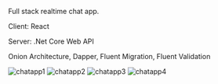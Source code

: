 Full stack realtime chat app.

Client: React

Server: .Net Core Web API

Onion Architecture, Dapper, Fluent Migration, Fluent Validation


![chatapp1](https://github.com/EmrahMorgil/chatapp/assets/114511253/a87ba157-84a5-4ac8-9cef-f7123050ec2e)
![chatapp2](https://github.com/EmrahMorgil/chatapp/assets/114511253/70773164-c6a2-4733-86cf-98b6fd7175cf)
![chatapp3](https://github.com/EmrahMorgil/chatapp/assets/114511253/960c871d-b4d7-4a9c-b666-1ba866e237e4)
![chatapp4](https://github.com/EmrahMorgil/chatapp/assets/114511253/ac7326eb-dab1-451a-95e1-3de38d0f4719)
